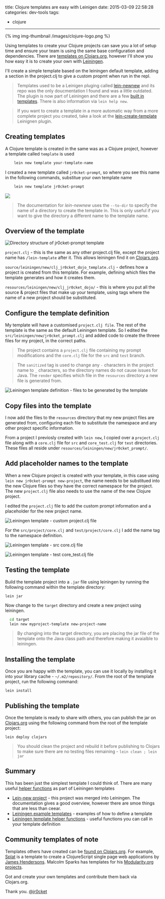 title: Clojure templates are easy with Leinigen
date: 2015-03-09 22:58:28
categories: dev-tools
tags:
- clojure
---

{% img img-thumbnail /images/clojure-logo.png %}

  Using templates to create your Clojure projects can save you a lot of setup time and ensure your team is using the same base configuration and dependencies.  There are [templates on Clojars.org](https://clojars.org/search?q=lein-template), however I'll show you how easy it is to create your own with [Leiningen](http://leiningen.org).

  I'll create a simple template based on the leiningen default template, adding a section in the project.clj to give a custom propmt when run in the repl.

> Templates used to be a Leinigen pluging called [lein-newnew](https://github.com/Raynes/lein-newnew) and its repo was the only doucmentation I found and was a little outdated.  The plugin is now part of Leiningen and there are a few [built in templates](https://github.com/technomancy/leiningen/tree/master/src/leiningen/new).  There is also information via `lein help new`.

> If you want to create a template in a more automatic way from a more complete project you created, take a look at the [lein-create-template](https://github.com/tcw/lein-create-template) Leinignen plugin.

<!-- more -->

## Creating templates

  A Clojure template is created in the same was as a Clojure project, however a template called `template` is used

```bash
    lein new template your-template-name
```

  I created a new template called `jr0cket-prompt`, so where you see this name in the following commands, substitue your own template name

```bash
    lein new template jr0cket-prompt
```

![](/images/leiningen-template-new-jr0cket-prompt.png)

> The documentation for _lein-newnew_ uses the `--to-dir` to specify the name of a directory to create the template in.  This is only useful if you want to give the directory a different name to the template name.


## Overview of the template

![Directory structure of jr0cket-prompt template](/images/leiningen-template-new-jr0cket-prompt-tree.png)

`project.clj` - this is the same as any other project.clj file, except the project name has `/lein-template` after it.  This allows leiningen find it on [Clojars.org](http://clojars.org).

`source/leiningen/new/clj_jr0cket_dojo_template.clj` - defines how a project is created from this template.  For example, defining which files the template generates and how it creates them.

`resources/leiningen/new/clj_jr0cket_dojo/` - this is where you put all the source & project files that make up your template, using tags where the name of a new project should be substituted.

## Configure the template definition

  My template will have a customised `project.clj file`.  The rest of the template is the same as the default Leiningen template. So I edited the `src/leiningen/new/jr0cket_prompt.clj` and added code to create the threee files for my project, in the correct paths.

>  The project contains a `project.clj` file containing my prompt modifications and the `core.clj` file for the `src` and `test` branch.

> The `sanitized` tag is used to change any `-` characters in the project name to `_` characters, so the directory names do not cause issues for Java.  The `render` specifies which file in the `resources` directory a new file is generated from.

![Leiningen template definition - files to be generated by the template](/images/leiningen-template-new-jr0cket-prompt-definition.png)

## Copy files into the template

  I now add the files to the `resources` directory that my new project files are generated from, configuring each file to substitute the namespace and any other project specific information.

  From a project I previosly created with `lein new`, I copied over a `project.clj` file along with a `core.clj` file for `src` and `core_test.clj` for `test` directories.  These files all reside under `resources/leiningen/new/jr0cket_prompt/`.

## Add placeholder names to the template

  When a new Clojure project is created with your template, in this case using `lein new jr0cket-prompt new-project`, the name needs to be substitued into the new Clojure files so they have the correct namespace for the project.  The new `project.clj` file also needs to use the name of the new Clojure project.

  I edited the `project.clj` file to add the custom prompt information and a placeholder for the new project name.

![Leiningen template - custom project.clj file](/images/leiningen-template-new-jr0cket-prompt-project.png)

  For the `src/project/core.clj` and `test/project/core.clj` I add the name tag to the namespace definition.

![Leiningen template - src core.clj file](/images/leiningen-template-new-jr0cket-prompt-core.png)

![Leiningen template - test core_test.clj file](/images/leiningen-template-new-jr0cket-prompt-core_test.png)


## Testing the template

  Build the template project into a `.jar` file using leiningen by running the following command within the template directory:

    lein jar

  Now change to the `target` directory and create a new project using leiningen.

```bash
  cd target
  lein new myproject-template new-project-name
```

> By changing into the target directory, you are placing the jar file of the template onto the Java class path and therefore making it avaialble to leiningen.

## Installing the template

  Once you are happy with the template, you can use it locally by installing it into your library cache - `~/.m2/repository/`.  From the root of the template project, run the following command:

    lein install

## Publishing the template

  Once the template is ready to share with others, you can publish the jar on [Clojars.org](http://clojars.org) using the following command from the root of the template project:

    lein deploy clojars

> You should clean the project and rebuild it before publishing to Clojars to make sure there are no testing files remaining - `lein clean ; lein jar`

## Summary

  This has been just the simplest template I could think of.  There are many useful [helper functions](https://github.com/technomancy/leiningen/blob/de06302d28cfadcced25067e6ac04480f18789c5/src/leiningen/new/templates.clj) as part of Leiningen templates

* [Lein-new project](https://github.com/Raynes/lein-newnew) - this project was merged into Leiningen.  The documentation gives a good overview, however there are smoe things that are less than ceear.
* [Leiningen example templates](https://github.com/technomancy/leiningen/tree/master/src/leiningen/new) - examples of how to define a template
* [Leiningen template helper functions](https://github.com/technomancy/leiningen/blob/de06302d28cfadcced25067e6ac04480f18789c5/src/leiningen/new/templates.clj) - useful functions you can call in your template definition

## Community templates of note

  Templates others have created can be [found on Clojars.org](https://clojars.org/search?q=lein-template).  For example, [Splat](https://github.com/james-henderson/splat) is a template to create a ClojureScript single page web applications by [James Hendersons](https://github.com/james-henderson).  Malcolm Sparks has templates for his [Modularity.org projects](http://modularity.org/).

  Got and create your own templates and contribute them back via Clojars.org.

Thank you.
[@jr0cket](https://twitter.com/jr0cket)
